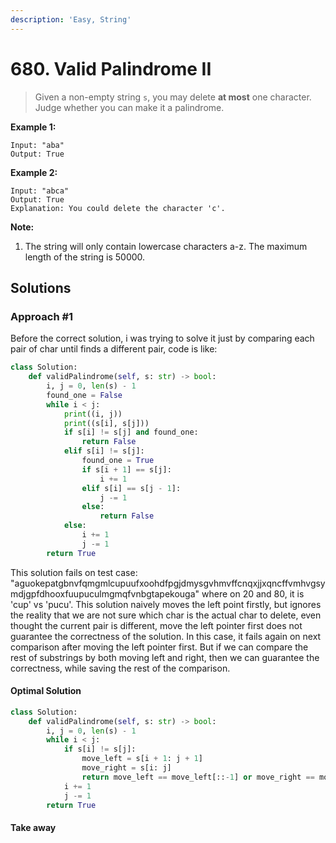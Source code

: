 ```yaml
---
description: 'Easy, String'
---
```


# 680. Valid Palindrome II

> Given a non-empty string `s`, you may delete **at most** one character. Judge whether you can make it a palindrome.

**Example 1:**  


```text
Input: "aba"
Output: True
```

**Example 2:**  


```text
Input: "abca"
Output: True
Explanation: You could delete the character 'c'.
```

**Note:**  


1. The string will only contain lowercase characters a-z. The maximum length of the string is 50000.

## Solutions

### Approach \#1

Before the correct solution, i was trying to solve it just by comparing each pair of char until finds a different pair, code is like:

```python
class Solution:
    def validPalindrome(self, s: str) -> bool:
        i, j = 0, len(s) - 1
        found_one = False
        while i < j:
            print((i, j))
            print((s[i], s[j]))
            if s[i] != s[j] and found_one:
                return False
            elif s[i] != s[j]:
                found_one = True
                if s[i + 1] == s[j]:
                    i += 1
                elif s[i] == s[j - 1]:
                    j -= 1
                else:
                    return False
            else:
                i += 1
                j -= 1
        return True
```

This solution fails on test case: "aguokepatgbnvfqmgmlcupuufxoohdfpgjdmysgvhmvffcnqxjjxqncffvmhvgsymdjgpfdhooxfuupuculmgmqfvnbgtapekouga" where on 20 and 80, it is 'cup' vs 'pucu'. This solution naively moves the left point firstly, but ignores the reality that we are not sure which char is the actual char to delete, even thought the current pair is different, move the left pointer first does not guarantee the correctness of the solution. In this case, it fails again on next comparison after moving the left pointer first. But if we can compare the rest of substrings by both moving left and right, then we can guarantee the correctness, while saving the rest of the comparison.

#### Optimal Solution

```python
class Solution:
    def validPalindrome(self, s: str) -> bool:
        i, j = 0, len(s) - 1
        while i < j:
            if s[i] != s[j]:
                move_left = s[i + 1: j + 1]
                move_right = s[i: j]
                return move_left == move_left[::-1] or move_right == move_right[::-1]
            i += 1
            j -= 1
        return True
```

#### Take away





